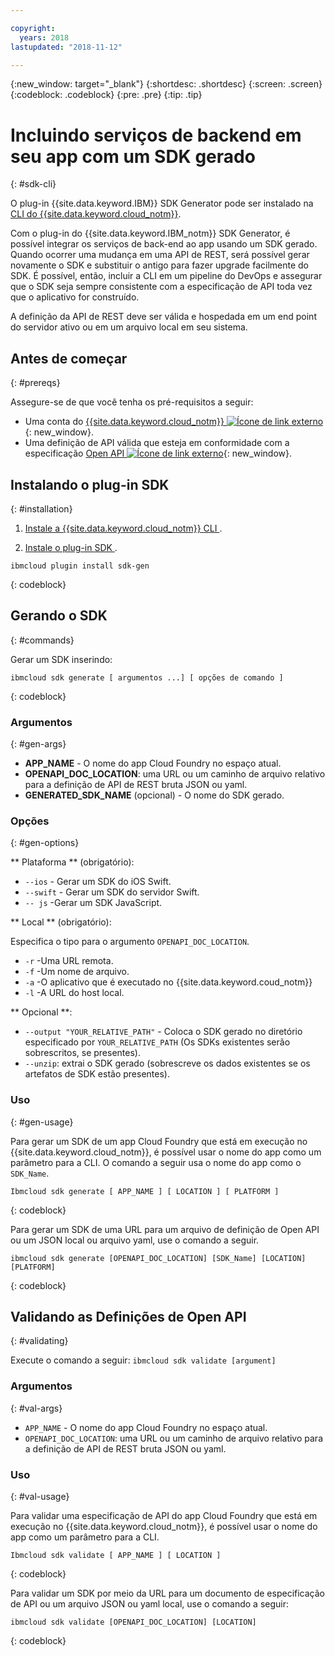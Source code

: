 ```yaml
---

copyright:
  years: 2018
lastupdated: "2018-11-12"

---
```

{:new_window: target="_blank"}
{:shortdesc: .shortdesc}
{:screen: .screen}
{:codeblock: .codeblock}
{:pre: .pre}
{:tip: .tip}

# Incluindo serviços de backend em seu app com um SDK gerado
{: #sdk-cli}

O plug-in {{site.data.keyword.IBM}} SDK Generator pode ser instalado na [CLI do {{site.data.keyword.cloud_notm}}](/docs/cli/reference/bluemix_cli/get_started.html).

Com o plug-in do {{site.data.keyword.IBM_notm}} SDK Generator, é possível integrar os serviços de back-end ao app usando um SDK gerado. Quando ocorrer uma mudança em uma API de REST, será possível gerar novamente o SDK e substituir o antigo para fazer upgrade facilmente do SDK. É possível, então, incluir a CLI em um pipeline do DevOps e assegurar que o SDK seja sempre consistente com a especificação de API toda vez que o aplicativo for construído.

A definição da API de REST deve ser válida e hospedada em um end point do servidor ativo ou em um arquivo local em seu sistema.

## Antes de começar
{: #prereqs}

Assegure-se de que você tenha os pré-requisitos a seguir:

* Uma conta do [{{site.data.keyword.cloud_notm}} ![Ícone de link externo](../../icons/launch-glyph.svg "Ícone de link externo")](http://bluemix.net){: new_window}.
* Uma definição de API válida que esteja em conformidade com a especificação [Open API ![Ícone de link externo](../../icons/launch-glyph.svg "Ícone de link externo")](https://www.openapis.org/){: new_window}.

## Instalando o plug-in SDK
{: #installation}

1. [ Instale a  {{site.data.keyword.cloud_notm}}  CLI ](/docs/cli/reference/bluemix_cli/get_started.html).

2. [ Instale o plug-in SDK ](/docs/cli/sdk/index.html).
  ```
  ibmcloud plugin install sdk-gen
  ```
  {: codeblock}

## Gerando o SDK
{: #commands}

Gerar um SDK inserindo:
```
ibmcloud sdk generate [ argumentos ...] [ opções de comando ]
```
{: codeblock}

### Argumentos
{: #gen-args}

* **APP_NAME** - O nome do app Cloud Foundry no espaço atual.
* **OPENAPI_DOC_LOCATION**: uma URL ou um caminho de arquivo relativo para a definição de API de REST bruta JSON ou yaml.
* **GENERATED_SDK_NAME** (opcional) - O nome do SDK gerado.

### Opções
{: #gen-options}

** Plataforma **  (obrigatório):
  * `--ios` - Gerar um SDK do iOS Swift.
  * `--swift` - Gerar um SDK do servidor Swift.
  * ` -- js ` -Gerar um SDK JavaScript.

** Local **  (obrigatório):

Especifica o tipo para o argumento `OPENAPI_DOC_LOCATION`.

  * ` -r ` -Uma URL remota.
  * ` -f ` -Um nome de arquivo.
  * ` -a ` -O aplicativo que é executado no  {{site.data.keyword.coud_notm}}
  * ` -l ` -A URL do host local.

** Opcional **:
  * `--output "YOUR_RELATIVE_PATH"` - Coloca o SDK gerado no diretório especificado por `YOUR_RELATIVE_PATH` (Os SDKs existentes serão sobrescritos, se presentes).
  * `--unzip`: extrai o SDK gerado (sobrescreve os dados existentes se os artefatos de SDK estão presentes).

### Uso
{: #gen-usage}

Para gerar um SDK de um app Cloud Foundry que está em execução no {{site.data.keyword.cloud_notm}}, é possível usar o nome do app como um parâmetro para a CLI. O comando a seguir usa o nome do app como o `SDK_Name`.

```
Ibmcloud sdk generate [ APP_NAME ] [ LOCATION ] [ PLATFORM ]
```
{: codeblock}

Para gerar um SDK de uma URL para um arquivo de definição de Open API ou um JSON local ou arquivo yaml, use o comando a seguir.

```
ibmcloud sdk generate [OPENAPI_DOC_LOCATION] [SDK_Name] [LOCATION] [PLATFORM]
```
{: codeblock}


## Validando as Definições de Open API
{: #validating}

Execute o comando a seguir: `ibmcloud sdk validate [argument]`

### Argumentos
{: #val-args}

* `APP_NAME` - O nome do app Cloud Foundry no espaço atual.
* `OPENAPI_DOC_LOCATION`: uma URL ou um caminho de arquivo relativo para a definição de API de REST bruta JSON ou yaml.

### Uso
{: #val-usage}

Para validar uma especificação de API do app Cloud Foundry que está em execução no {{site.data.keyword.cloud_notm}}, é possível usar o nome do app como um parâmetro para a CLI.
```
Ibmcloud sdk validate [ APP_NAME ] [ LOCATION ]
```
{: codeblock}

Para validar um SDK por meio da URL para um documento de especificação de API ou um arquivo JSON ou yaml local, use o comando a seguir:
```
ibmcloud sdk validate [OPENAPI_DOC_LOCATION] [LOCATION]
```
{: codeblock}

